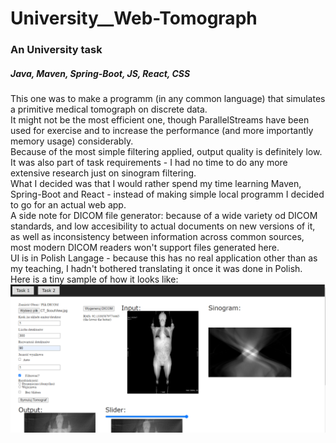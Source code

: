 # University__Web-Tomograph
### An University task
##### Java, Maven, Spring-Boot, JS, React, CSS
This one was to make a programm (in any common language) that simulates a primitive medical tomograph on discrete data.  
It might not be the most efficient one, though ParallelStreams have been used for exercise and to increase the performance (and more importantly memory usage) considerably.  
Because of the most simple filtering applied, output quality is definitely low. It was also part of task requirements - I had no time to do any more extensive research just on sinogram filtering.  
What I decided was that I would rather spend my time learning Maven, Spring-Boot and React - instead of making simple local programm I decided to go for an actual web app.  
A side note for DICOM file generator: because of a wide variety od DICOM standards, and low accesibility to actual documents on new versions of it, as well as inconsistency between information across common sources, most modern DICOM readers won't support files generated here.  
UI is in Polish Langage - because this has no real application other than as my teaching, I hadn't bothered translating it once it was done in Polish.  
Here is a tiny sample of how it looks like:  
![Sample Screenshot](https://github.com/MikiWiX/University__Web-Tomograph/blob/main/Sample.png)

